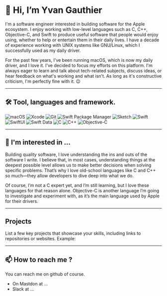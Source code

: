 # 👋 Hi, I’m Yvan Gauthier 
I'm a software engineer interested in building software for the Apple ecosystem. I enjoy working with low-level languages such as C, C++, Objective-C, and Swift to produce
useful software that people would enjoy using, whether to help or entertain them in their daily lives. I have a decade of experience working with UNIX systems like GNU/Linux,
which I successfully used as my daily driver.

For the past few years, I've been running macOS, which is now my daily driver, and I love it. I've decided to focus my efforts on this platform. I'm always eager to learn and
talk about tech-related subjects, discuss ideas, or hear feedback on what's working and what isn't. As long as it's constructive criticism, I'm perfectly fine with it. 😉

--------
## 🛠️ Tool, languages and framework.

  ![macOS](https://img.shields.io/badge/macOS-15.3-blue?style=for-the-badge&logo=apple)
  ![Xcode](https://img.shields.io/badge/Xcode-16.0-blue?style=for-the-badge&logo=xcode)
  ![Git](https://img.shields.io/badge/Git-2.33.0-orange?style=for-the-badge&logo=git)
  ![Swift Package Manager](https://img.shields.io/badge/Swift%20Package%20Manager-5.5-ffac45?style=for-the-badge&logo=swift)
  ![Sketch](https://img.shields.io/badge/Sketch-89.0-F7B500?style=for-the-badge&logo=sketch)
  ![Swift](https://img.shields.io/badge/Swift-5.5-orange?style=for-the-badge&logo=swift)
  ![SwiftUI](https://img.shields.io/badge/SwiftUI-3.0-blue?style=for-the-badge&logo=swift)
  ![Swift Data](https://img.shields.io/badge/Swift%20Data-1.0-orange?style=for-the-badge&logo=swift)
  ![C](https://img.shields.io/badge/C-Standard-%2300599C?style=for-the-badge&logo=c)
  ![C++](https://img.shields.io/badge/C++-17-%2300599C?style=for-the-badge&logo=c%2B%2B)
  ![Objective-C](https://img.shields.io/badge/Objective--C-2.0-blue?style=for-the-badge&logo=apple)

--------
## 👀 I'm interested in ... 
Building quality software, I love understanding the ins and outs of the software I write. I believe that, in most cases, understanding things at the deepest possible level allows us to make better decisions when solving specific problems. That’s why I love old-school languages like C and C++ so much—they allow developers to dive deep into what we do.

Of course, I’m not a C expert yet, and I’m still learning, but I love these languages for that reason alone. Objective-C is another language I’m going to investigate and experiment with, as it’s the main language used by Apple for their drivers.
_________
##  Projects
List a few key projects that showcase your skills, including links to repositories or websites.
Example:

---------
## 📫 How to reach me ?
You can reach me on github of course. 
 - On Mastdon at ... 
 - Slack at ...

<!---
Sda392911/Sda392911 is a ✨ special ✨ repository because its `README.md` (this file) appears on your GitHub profile.
You can click the Preview link to take a look at your changes.
--->
